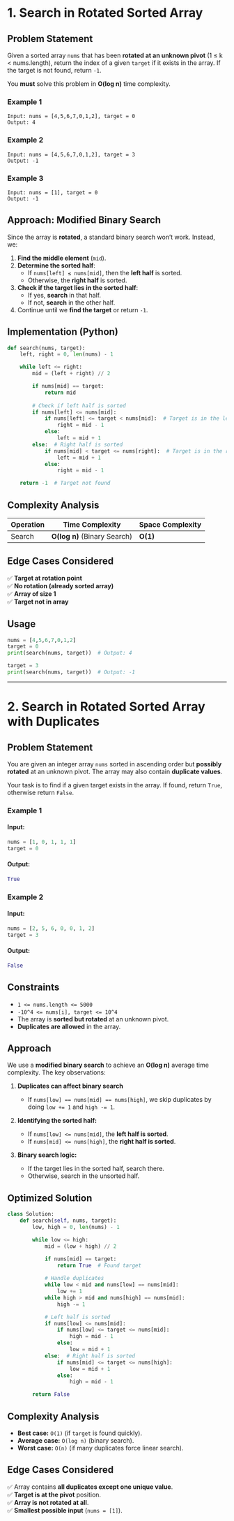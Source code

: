 # 1. Search in Rotated Sorted Array

## **Problem Statement**
Given a sorted array `nums` that has been **rotated at an unknown pivot** (1 ≤ k < nums.length), return the index of a given `target` if it exists in the array. If the target is not found, return `-1`.

You **must** solve this problem in **O(log n)** time complexity.

### **Example 1**
```
Input: nums = [4,5,6,7,0,1,2], target = 0
Output: 4
```

### **Example 2**
```
Input: nums = [4,5,6,7,0,1,2], target = 3
Output: -1
```

### **Example 3**
```
Input: nums = [1], target = 0
Output: -1
```
## **Approach: Modified Binary Search**
Since the array is **rotated**, a standard binary search won’t work. Instead, we:
1. **Find the middle element** (`mid`).
2. **Determine the sorted half**:
   - If `nums[left] ≤ nums[mid]`, then the **left half** is sorted.
   - Otherwise, the **right half** is sorted.
3. **Check if the target lies in the sorted half**:
   - If yes, **search** in that half.
   - If not, **search** in the other half.
4. Continue until we **find the target** or return `-1`.

## **Implementation (Python)**
```python
def search(nums, target):
    left, right = 0, len(nums) - 1

    while left <= right:
        mid = (left + right) // 2

        if nums[mid] == target:
            return mid
        
        # Check if left half is sorted
        if nums[left] <= nums[mid]:
            if nums[left] <= target < nums[mid]:  # Target is in the left half
                right = mid - 1
            else:
                left = mid + 1
        else:  # Right half is sorted
            if nums[mid] < target <= nums[right]:  # Target is in the right half
                left = mid + 1
            else:
                right = mid - 1

    return -1  # Target not found
```

## **Complexity Analysis**
| Operation | Time Complexity | Space Complexity |
|-----------|---------------|----------------|
| Search | **O(log n)** (Binary Search) | **O(1)** |

## **Edge Cases Considered**
✅ **Target at rotation point**  
✅ **No rotation (already sorted array)**  
✅ **Array of size 1**  
✅ **Target not in array**  

## **Usage**
```python
nums = [4,5,6,7,0,1,2]
target = 0
print(search(nums, target))  # Output: 4

target = 3
print(search(nums, target))  # Output: -1
```
---

# 2. **Search in Rotated Sorted Array with Duplicates**  

## **Problem Statement**  
You are given an integer array `nums` sorted in ascending order but **possibly rotated** at an unknown pivot. The array may also contain **duplicate values**.  

Your task is to find if a given target exists in the array. If found, return `True`, otherwise return `False`.  

### **Example 1**  
#### **Input:**  
```python
nums = [1, 0, 1, 1, 1]
target = 0
```
#### **Output:**  
```python
True
```

### **Example 2**  
#### **Input:**  
```python
nums = [2, 5, 6, 0, 0, 1, 2]
target = 3
```
#### **Output:**  
```python
False
```
## **Constraints**  
- `1 <= nums.length <= 5000`  
- `-10^4 <= nums[i], target <= 10^4`  
- The array is **sorted but rotated** at an unknown pivot.  
- **Duplicates are allowed** in the array.  

## **Approach**  
We use a **modified binary search** to achieve an **O(log n)** average time complexity. The key observations:  

1. **Duplicates can affect binary search**  
   - If `nums[low] == nums[mid] == nums[high]`, we skip duplicates by doing `low += 1` and `high -= 1`.  

2. **Identifying the sorted half:**  
   - If `nums[low] <= nums[mid]`, the **left half is sorted**.  
   - If `nums[mid] <= nums[high]`, the **right half is sorted**.  

3. **Binary search logic:**  
   - If the target lies in the sorted half, search there.  
   - Otherwise, search in the unsorted half.  

## **Optimized Solution**  
```python
class Solution:
    def search(self, nums, target):
        low, high = 0, len(nums) - 1

        while low <= high:
            mid = (low + high) // 2

            if nums[mid] == target:
                return True  # Found target
            
            # Handle duplicates
            while low < mid and nums[low] == nums[mid]:
                low += 1
            while high > mid and nums[high] == nums[mid]:
                high -= 1

            # Left half is sorted
            if nums[low] <= nums[mid]:
                if nums[low] <= target <= nums[mid]:
                    high = mid - 1
                else:
                    low = mid + 1
            else:  # Right half is sorted
                if nums[mid] <= target <= nums[high]:
                    low = mid + 1
                else:
                    high = mid - 1

        return False
```
## **Complexity Analysis**  
- **Best case:** `O(1)` (if `target` is found quickly).  
- **Average case:** `O(log n)` (binary search).  
- **Worst case:** `O(n)` (if many duplicates force linear search).  

## **Edge Cases Considered**  
✅ Array contains **all duplicates except one unique value**.  
✅ **Target is at the pivot** position.  
✅ **Array is not rotated at all**.  
✅ **Smallest possible input** (`nums = [1]`).  